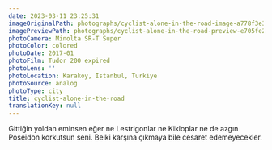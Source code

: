 ```yaml
---
date: 2023-03-11 23:25:31
imageOriginalPath: photographs/cyclist-alone-in-the-road-image-a778f3e3
imagePreviewPath: photographs/cyclist-alone-in-the-road-preview-e705fe23
photoCamera: Minolta SR-T Super
photoColor: colored
photoDate: 2017-01
photoFilm: Tudor 200 expired
photoLens: ''
photoLocation: Karakoy, Istanbul, Turkiye
photoSource: analog
photoType: city
title: cyclist-alone-in-the-road
translationKey: null
---
```


Gittiğin yoldan eminsen eğer ne Lestrigonlar ne Kikloplar ne de azgın Poseidon korkutsun seni. Belki karşına çıkmaya bile cesaret edemeyecekler.